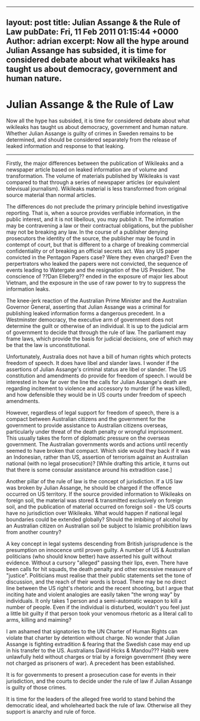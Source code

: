---
layout: post
title: Julian Assange & the Rule of Law
pubDate: Fri, 11 Feb 2011 01:15:44 +0000
Author:  adrian
excerpt: Now all the hype around Julian Assange has subsided, it is time for considered debate about what wikileaks has taught us about democracy, government and human nature.
----

# Julian Assange & the Rule of Law

Now all the hype has subsided, it is time for considered debate about what wikileaks has taught us about democracy, government and human nature. Whether Julian Assange is guilty of crimes in Sweden remains to be determined, and should be considered separately from the release of leaked information and response to that leaking.

----

Firstly, the major differences between the publication of Wikileaks and a newspaper article based on leaked information are of volume and transformation. The volume of materials published by Wikileaks is vast compared to that through a series of newspaper articles (or equivalent televisual journalism). Wikileaks material is less transformed from original source material than normal articles.

The differences do not preclude the primary principle behind investigative reporting. That is, when a source provides verifiable information, in the public interest, and it is not libellous, you may publish it. The information may be contravening a law or their contractual obligations, but the publisher may not be breaking any law. In the course of a publisher denying prosecutors the identity of the source, the publisher may be found in contempt of court, but that is different to a charge of breaking commercial confidentiality or of breaking an official secrets act. Was any US paper convicted in the Pentagon Papers case? Were they even charged? Even the perpertrators who leaked the papers were not convicted, the sequence of events leading to Watergate and the resignation of the US President. The conscience of ??Dan Elleberg?? ended in the exposure of major lies about Vietnam, and the exposure in the use of raw power to try to suppress the information leaks.

The knee-jerk reaction of the Australian Prime Minister and the Australian Governor General, asserting that Julian Assange was a criminal for publishing leaked information forms a dangerous precedent. In a Westminster democracy, the executive arm of government does not determine the guilt or otherwise of an individual. It is up to the judicial arm of government to decide that through the rule of law. The parliament may frame laws, which provide the basis for judicial decisions, one of which may be that the law is unconstitutional.

Unfortunately, Australia does not have a bill of human rights which protects freedom of speech. It does have libel and slander laws. I wonder if the assertions of Julian Assange's criminal status are libel or slander. The US constitution and amendments do provide for freedom of speech. I would be interested in how far over the line the calls for Julian Assange's death are regarding incitement to violence and accessory to murder (if he was killed), and how defensible they would be in US courts under freedom of speech amendments.

However, regardless of legal support for freedom of speech, there is a compact between Australian citizens and the government for the government to provide assistance to Australian citizens overseas, particularly under threat of the death penalty or wrongful imprisonment. This usually takes the form of diplomatic pressure on the overseas government. The Australian governments words and actions until recently seemed to have broken that compact. Which side would they back if it was an Indonesian, rather than US, assertion of terrorism against an Australian national (with no legal prosecution)? [While drafting this article, it turns out that there is some consular assistance around his extradition case.]

Another pillar of the rule of law is the concept of jurisdiction. If a US law was broken by Julian Assange, he should be charged if the offence occurred on US territory. If the source provided information to Wikileaks on foreign soil, the material was stored & transmitted exclusively on foreign soil, and the publication of material occurred on foreign soil - the US courts have no jurisdiction over Wikileaks. What would happen if national legal boundaries could be extended globally? Should the imbibing of alcohol by an Australian citizen on Australian soil be subject to Islamic prohibition laws from another country?

A key concept in legal systems descending from British jurisprudence is the presumption on innocence until proven guilty. A number of US & Australian politicians (who should know better) have asserted his guilt without evidence. Without a cursory "alleged" passing their lips, even. There have been calls for hit squads, the death penalty and other excessive measure of "justice". Politicians must realise that their public statements set the tone of discussion, and the reach of their words is broad. There may be no direct line between the US right's rhetoric and the recent shooting, but I argue that inciting hate and violent analogies are easily taken "the wrong way" by individuals. It only takes 1 person and a semi-automatic weapon to kill a number of people. Even if the individual is disturbed, wouldn't you feel just a little bit guilty if that person took your venomous rhetoric as a literal call to arms, killing and maiming?

I am ashamed that signatories to the UN Charter of Human Rights can violate that charter by detention without charge. No wonder that Julian Assange is fighting extradition & fearing that the Swedish case may end up in his transfer to the US.  Australians David Hicks & Mandou??? Habib were unlawfully held without charges or trial by a foreign government (they were not charged as prisoners of war). A precedent has been established.

It is for governments to present a prosecution case for events in their jurisdiction, and the courts to decide under the rule of law if Julian Assange is guilty of those crimes.

It is time for the leaders of the alleged free world to stand behind the democratic ideal, and wholehearted back the rule of law. Otherwise all they support is anarchy and rule of force.
